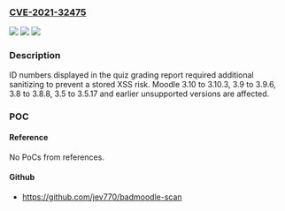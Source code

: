 ### [CVE-2021-32475](https://cve.mitre.org/cgi-bin/cvename.cgi?name=CVE-2021-32475)
![](https://img.shields.io/static/v1?label=Product&message=moodle&color=blue)
![](https://img.shields.io/static/v1?label=Version&message=n%2Fa&color=blue)
![](https://img.shields.io/static/v1?label=Vulnerability&message=CWE-78&color=brighgreen)

### Description

ID numbers displayed in the quiz grading report required additional sanitizing to prevent a stored XSS risk. Moodle 3.10 to 3.10.3, 3.9 to 3.9.6, 3.8 to 3.8.8, 3.5 to 3.5.17 and earlier unsupported versions are affected.

### POC

#### Reference
No PoCs from references.

#### Github
- https://github.com/jev770/badmoodle-scan

